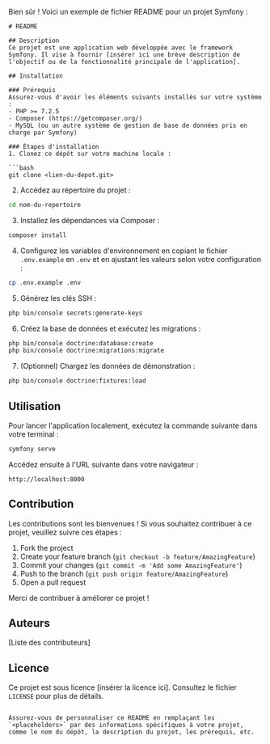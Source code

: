 Bien sûr ! Voici un exemple de fichier README pour un projet Symfony :

```
# README

## Description
Ce projet est une application web développée avec le framework Symfony. Il vise à fournir [insérer ici une brève description de l'objectif ou de la fonctionnalité principale de l'application].

## Installation

### Prérequis
Assurez-vous d'avoir les éléments suivants installés sur votre système :
- PHP >= 7.2.5
- Composer (https://getcomposer.org/)
- MySQL (ou un autre système de gestion de base de données pris en charge par Symfony)

### Étapes d'installation
1. Clonez ce dépôt sur votre machine locale :

```bash
git clone <lien-du-depot.git>
```

2. Accédez au répertoire du projet :

```bash
cd nom-du-repertoire
```

3. Installez les dépendances via Composer :

```bash
composer install
```

4. Configurez les variables d'environnement en copiant le fichier `.env.example` en `.env` et en ajustant les valeurs selon votre configuration :

```bash
cp .env.example .env
```

5. Générez les clés SSH :

```bash
php bin/console secrets:generate-keys
```

6. Créez la base de données et exécutez les migrations :

```bash
php bin/console doctrine:database:create
php bin/console doctrine:migrations:migrate
```

7. (Optionnel) Chargez les données de démonstration :

```bash
php bin/console doctrine:fixtures:load
```

## Utilisation

Pour lancer l'application localement, exécutez la commande suivante dans votre terminal :

```bash
symfony serve
```

Accédez ensuite à l'URL suivante dans votre navigateur :

```
http://localhost:8000
```

## Contribution

Les contributions sont les bienvenues ! Si vous souhaitez contribuer à ce projet, veuillez suivre ces étapes :

1. Fork the project
2. Create your feature branch (`git checkout -b feature/AmazingFeature`)
3. Commit your changes (`git commit -m 'Add some AmazingFeature'`)
4. Push to the branch (`git push origin feature/AmazingFeature`)
5. Open a pull request

Merci de contribuer à améliorer ce projet !

## Auteurs

[Liste des contributeurs]

## Licence
Ce projet est sous licence [insérer la licence ici]. Consultez le fichier `LICENSE` pour plus de détails.
```

Assurez-vous de personnaliser ce README en remplaçant les `<placeholders>` par des informations spécifiques à votre projet, comme le nom du dépôt, la description du projet, les prérequis, etc.